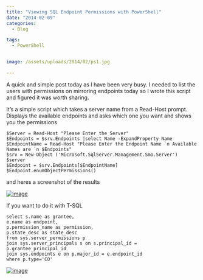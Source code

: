 ```yaml
---
title: "Viewing SQL Endpoint Permissions with PowerShell"
date: "2014-02-09" 
categories:
  - Blog

tags:
  - PowerShell


image: /assets/uploads/2014/02/ps1.jpg

---
```

A quick and simple post today as I have been very busy. I needed to list the users with permissions on mirroring endpoints today so I wrote this script and figured it was worth sharing.

It’s a simple script which takes a server name from a Read-Host prompt. Displays the available endpoints and asks which one you want and shows you the permissions


    $Server = Read-Host "Please Enter the Server"
    $Endpoints = $srv.Endpoints |select Name -ExpandProperty Name
    $EndpointName = Read-Host "Please Enter the Endpoint Name `n Available Names are `n $Endpoints"
    $srv = New-Object ('Microsoft.SqlServer.Management.Smo.Server') $server
    $Endpoint = $srv.Endpoints[$EndpointName]
    $Endpoint.enumObjectPermissions()

and heres a screenshot of the results

[![image](https://blog.robsewell.com/assets/uploads/2014/02/ps1.jpg)](https://blog.robsewell.com/assets/uploads/2014/02/ps1.jpg)

If you want to do it with T-SQL

    select s.name as grantee,
    e.name as endpoint,
    p.permission_name as permission,
    p.state_desc as state_desc
    from sys.server_permissions p
    join sys.server_principals s on s.principal_id = p.grantee_principal_id
    join sys.endpoints e on p.major_id = e.endpoint_id
    where p.type='CO'

[![image](https://blog.robsewell.com/assets/uploads/2014/02/image_thumb9.png)](https://blog.robsewell.com/assets/uploads/2014/02/image13.png)

